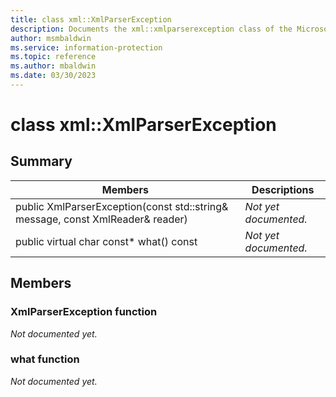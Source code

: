 ```yaml
---
title: class xml::XmlParserException 
description: Documents the xml::xmlparserexception class of the Microsoft Information Protection (MIP) SDK.
author: msmbaldwin
ms.service: information-protection
ms.topic: reference
ms.author: mbaldwin
ms.date: 03/30/2023
---
```


# class xml::XmlParserException 
  
## Summary
 Members                        | Descriptions                                
--------------------------------|---------------------------------------------
public XmlParserException(const std::string& message, const XmlReader& reader)  | _Not yet documented._
public virtual char const* what() const  | _Not yet documented._
  
## Members
  
### XmlParserException function
_Not documented yet._

  
### what function
_Not documented yet._
